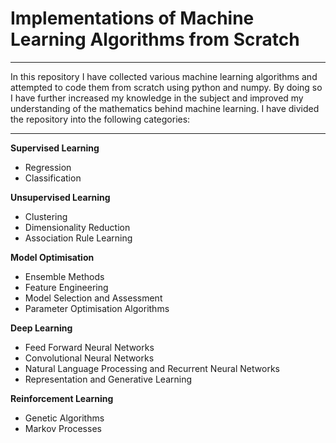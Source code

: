 # Implementations of Machine Learning Algorithms from Scratch
------------------------------------------------------------------------------------------------------------------------------
In this repository I have collected various machine learning algorithms and attempted to code them from scratch using python and numpy. By doing so I have further increased my knowledge in the subject and improved my understanding of the mathematics behind machine learning. I have divided the repository into the following categories:

------------------------------------------------------------------------------------------------------------------------------
**Supervised Learning**
- Regression
- Classification

**Unsupervised Learning**
- Clustering
- Dimensionality Reduction
- Association Rule Learning

**Model Optimisation**
- Ensemble Methods
- Feature Engineering
- Model Selection and Assessment
- Parameter Optimisation Algorithms

**Deep Learning**
- Feed Forward Neural Networks
- Convolutional Neural Networks
- Natural Language Processing and Recurrent Neural Networks
- Representation and Generative Learning

**Reinforcement Learning**
- Genetic Algorithms
- Markov Processes
